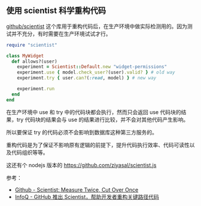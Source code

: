 ## 使用 scientist 科学重构代码

[github/scientist][] 这个库用于重构代码后，在生产环境中做实际检测用的。因为测试并不充分，有时需要在生产环境试试才行。

```ruby
require "scientist"

class MyWidget
  def allows?(user)
    experiment = Scientist::Default.new "widget-permissions"
    experiment.use { model.check_user?(user).valid? } # old way
    experiment.try { user.can?(:read, model) } # new way

    experiment.run
  end
end
```

在生产环境中 use 和 try 中的代码块都会执行，然而只会返回 use 代码块的结果，try 代码块的结果会与 use 的结果进行比较，并不会对其他代码产生影响。

所以要保证 try 的代码必须不会影响到数据库这种第三方服务的。

重构代码是为了保证不影响原有逻辑的前提下，提升代码执行效率、代码可读性以及代码组织等等。

这还有个 nodejs 版本的 https://github.com/ziyasal/scientist.js

参考：

- [Github - Scientist: Measure Twice, Cut Over Once](http://githubengineering.com/scientist/)
- [InfoQ - GitHub 推出 Scientist，帮助开发者重构关键路径代码](http://www.infoq.com/cn/news/2016/02/github-scientist-refactoring)

[github/scientist]: https://github.com/github/scientist
